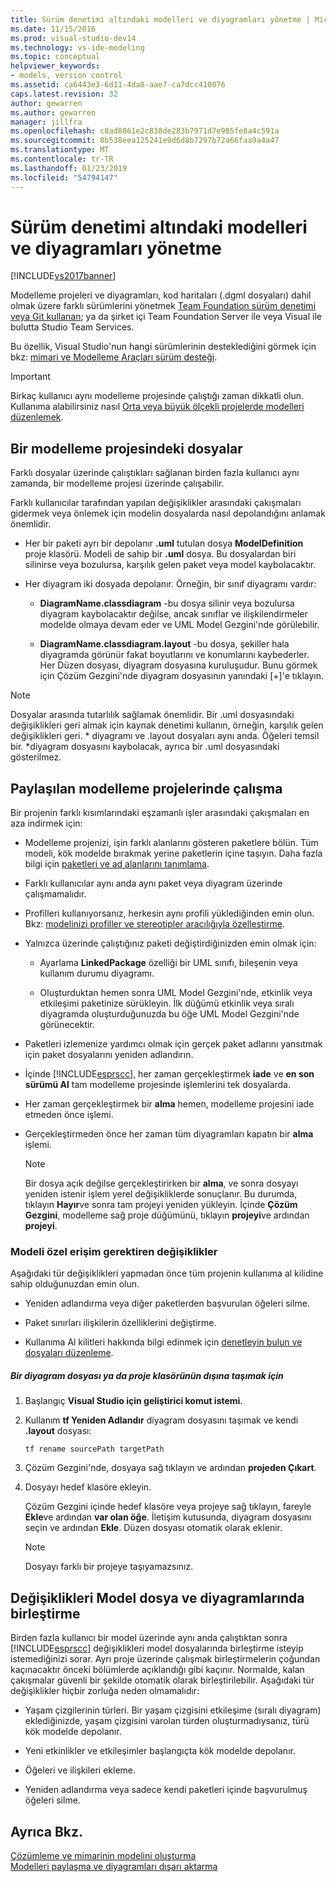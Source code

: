 ```yaml
---
title: Sürüm denetimi altındaki modelleri ve diyagramları yönetme | Microsoft Docs
ms.date: 11/15/2016
ms.prod: visual-studio-dev14
ms.technology: vs-ide-modeling
ms.topic: conceptual
helpviewer_keywords:
- models, version control
ms.assetid: ca6443e3-6d11-4da8-aae7-ca7dcc410076
caps.latest.revision: 32
author: gewarren
ms.author: gewarren
manager: jillfra
ms.openlocfilehash: c8ad8861e2c838de283b7971d7e985fe8a4c591a
ms.sourcegitcommit: 8b538eea125241e9d6d8b7297b72a66faa9a4a47
ms.translationtype: MT
ms.contentlocale: tr-TR
ms.lasthandoff: 01/23/2019
ms.locfileid: "54794147"
---
```

# <a name="manage-models-and-diagrams-under-version-control"></a>Sürüm denetimi altındaki modelleri ve diyagramları yönetme
[!INCLUDE[vs2017banner](../includes/vs2017banner.md)]

Modelleme projeleri ve diyagramları, kod haritaları (.dgml dosyaları) dahil olmak üzere farklı sürümlerini yönetmek [Team Foundation sürüm denetimi veya Git kullanan](http://msdn.microsoft.com/library/33267cee-fe5f-4aa3-b2cd-6d22ceace314); ya da şirket içi Team Foundation Server ile veya Visual ile bulutta Studio Team Services.  
  
 Bu özellik, Visual Studio'nun hangi sürümlerinin desteklediğini görmek için bkz: [mimari ve Modelleme Araçları sürüm desteği](../modeling/what-s-new-for-design-in-visual-studio.md#VersionSupport).  
  
> [!IMPORTANT]
>  Birkaç kullanıcı aynı modelleme projesinde çalıştığı zaman dikkatli olun. Kullanıma alabilirsiniz nasıl [Orta veya büyük ölçekli projelerde modelleri düzenlemek](../modeling/structure-your-modeling-solution.md).  
  
##  <a name="ModelingProjects"></a> Bir modelleme projesindeki dosyalar  
 Farklı dosyalar üzerinde çalıştıkları sağlanan birden fazla kullanıcı aynı zamanda, bir modelleme projesi üzerinde çalışabilir.  
  
 Farklı kullanıcılar tarafından yapılan değişiklikler arasındaki çakışmaları gidermek veya önlemek için modelin dosyalarda nasıl depolandığını anlamak önemlidir.  
  
-   Her bir paketi ayrı bir depolanır **.uml** tutulan dosya **ModelDefinition** proje klasörü. Modeli de sahip bir **.uml** dosya. Bu dosyalardan biri silinirse veya bozulursa, karşılık gelen paket veya model kaybolacaktır.  
  
-   Her diyagram iki dosyada depolanır. Örneğin, bir sınıf diyagramı vardır:  
  
    -   **DiagramName.classdiagram** -bu dosya silinir veya bozulursa diyagram kaybolacaktır değilse, ancak sınıflar ve ilişkilendirmeler modelde olmaya devam eder ve UML Model Gezgini'nde görülebilir.  
  
    -   **DiagramName.classdiagram.layout** -bu dosya, şekiller hala diyagramda görünür fakat boyutlarını ve konumlarını kaybederler. Her Düzen dosyası, diyagram dosyasına kuruluşudur. Bunu görmek için Çözüm Gezgini'nde diyagram dosyasının yanındaki [+]'e tıklayın.  
  
> [!NOTE]
>  Dosyalar arasında tutarlılık sağlamak önemlidir. Bir .uml dosyasındaki değişiklikleri geri almak için kaynak denetimi kullanın, örneğin, karşılık gelen değişiklikleri geri. * diyagramı ve .layout dosyaları aynı anda. Öğeleri temsil bir. \*diyagram dosyasını kaybolacak, ayrıca bir .uml dosyasındaki gösterilmez.  
  
##  <a name="Shared"></a> Paylaşılan modelleme projelerinde çalışma  
 Bir projenin farklı kısımlarındaki eşzamanlı işler arasındaki çakışmaları en aza indirmek için:  
  
-   Modelleme projenizi, işin farklı alanlarını gösteren paketlere bölün. Tüm modeli, kök modelde bırakmak yerine paketlerin içine taşıyın. Daha fazla bilgi için [paketleri ve ad alanlarını tanımlama](../modeling/define-packages-and-namespaces.md).  
  
-   Farklı kullanıcılar aynı anda aynı paket veya diyagram üzerinde çalışmamalıdır.  
  
-   Profilleri kullanıyorsanız, herkesin aynı profili yüklediğinden emin olun. Bkz: [modelinizi profiller ve stereotipler aracılığıyla özelleştirme](../modeling/customize-your-model-with-profiles-and-stereotypes.md).  
  
-   Yalnızca üzerinde çalıştığınız paketi değiştirdiğinizden emin olmak için:  
  
    -   Ayarlama **LinkedPackage** özelliği bir UML sınıfı, bileşenin veya kullanım durumu diyagramı.  
  
    -   Oluşturduktan hemen sonra UML Model Gezgini'nde, etkinlik veya etkileşimi paketinize sürükleyin. İlk düğümü etkinlik veya sıralı diyagramda oluşturduğunuzda bu öğe UML Model Gezgini'nde görünecektir.  
  
-   Paketleri izlemenize yardımcı olmak için gerçek paket adlarını yansıtmak için paket dosyalarını yeniden adlandırın.  
  
-   İçinde [!INCLUDE[esprscc](../includes/esprscc-md.md)], her zaman gerçekleştirmek **iade** ve **en son sürümü Al** tam modelleme projesinde işlemlerini tek dosyalarda.  
  
-   Her zaman gerçekleştirmek bir **alma** hemen, modelleme projesini iade etmeden önce işlemi.  
  
-   Gerçekleştirmeden önce her zaman tüm diyagramları kapatın bir **alma** işlemi.  
  
    > [!NOTE]
    >  Bir dosya açık değilse gerçekleştirirken bir **alma**, ve sonra dosyayı yeniden istenir işlem yerel değişikliklerde sonuçlanır. Bu durumda, tıklayın **Hayır**ve sonra tam projeyi yeniden yükleyin. İçinde **Çözüm Gezgini**, modelleme sağ proje düğümünü, tıklayın **projeyi**ve ardından **projeyi**.  
  
###  <a name="Exclusive"></a> Modeli özel erişim gerektiren değişiklikler  
 Aşağıdaki tür değişiklikleri yapmadan önce tüm projenin kullanıma al kilidine sahip olduğunuzdan emin olun.  
  
-   Yeniden adlandırma veya diğer paketlerden başvurulan öğeleri silme.  
  
-   Paket sınırları ilişkilerin özelliklerini değiştirme.  
  
-   Kullanıma Al kilitleri hakkında bilgi edinmek için [denetleyin bulun ve dosyaları düzenleme](http://msdn.microsoft.com/library/eb404d63-c448-4994-9416-3e6d50ec554a).  
  
##### <a name="to-move-a-diagram-file-in-or-out-of-a-project-folder"></a>Bir diyagram dosyası ya da proje klasörünün dışına taşımak için  
  
1.  Başlangıç **Visual Studio için geliştirici komut istemi**.  
  
2.  Kullanım **tf Yeniden Adlandır** diyagram dosyasını taşımak ve kendi **.layout** dosyası:  
  
     `tf rename sourcePath targetPath`  
  
3.  Çözüm Gezgini'nde, dosyaya sağ tıklayın ve ardından **projeden Çıkart**.  
  
4.  Dosyayı hedef klasöre ekleyin.  
  
     Çözüm Gezgini içinde hedef klasöre veya projeye sağ tıklayın, fareyle **Ekle**ve ardından **var olan öğe**. İletişim kutusunda, diyagram dosyasını seçin ve ardından **Ekle**. Düzen dosyası otomatik olarak eklenir.  
  
    > [!NOTE]
    >  Dosyayı farklı bir projeye taşıyamazsınız.  
  
##  <a name="Merging"></a> Değişiklikleri Model dosya ve diyagramlarında birleştirme  
 Birden fazla kullanıcı bir model üzerinde aynı anda çalıştıktan sonra [!INCLUDE[esprscc](../includes/esprscc-md.md)] değişiklikleri model dosyalarında birleştirme isteyip istemediğinizi sorar. Ayrı proje üzerinde çalışmak birleştirmelerin çoğundan kaçınacaktır önceki bölümlerde açıklandığı gibi kaçınır. Normalde, kalan çakışmalar güvenli bir şekilde otomatik olarak birleştirilebilir. Aşağıdaki tür değişiklikler hiçbir zorluğa neden olmamalıdır:  
  
-   Yaşam çizgilerinin türleri. Bir yaşam çizgisini etkileşime (sıralı diyagram) eklediğinizde, yaşam çizgisini varolan türden oluşturmadıysanız, türü kök modelde depolanır.  
  
-   Yeni etkinlikler ve etkileşimler başlangıçta kök modelde depolanır.  
  
-   Öğeleri ve ilişkileri ekleme.  
  
-   Yeniden adlandırma veya sadece kendi paketleri içinde başvurulmuş öğeleri silme.  
  
## <a name="see-also"></a>Ayrıca Bkz.  
 [Çözümleme ve mimarinin modelini oluşturma](../modeling/analyze-and-model-your-architecture.md)   
 [Modelleri paylaşma ve diyagramları dışarı aktarma](../modeling/share-models-and-exporting-diagrams.md)
